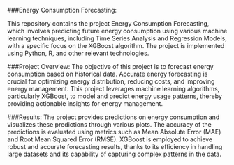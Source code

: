 ###Energy Consumption Forecasting:


 This repository contains the project Energy Consumption Forecasting, which involves predicting future energy consumption using various machine learning techniques, including Time Series Analysis and Regression Models, with a specific focus on the XGBoost algorithm. The project is implemented using Python, R, and other relevant technologies.



###Project Overview:
  The objective of this project is to forecast energy consumption based on historical data. Accurate energy forecasting is crucial for optimizing energy distribution, reducing costs, and improving energy management. This project leverages machine learning algorithms, particularly XGBoost, to model and predict energy usage patterns, thereby providing actionable insights for energy management.


###Results:
  The project provides predictions on energy consumption and visualizes these predictions through various plots. The accuracy of the predictions is evaluated using metrics such as Mean Absolute Error (MAE) and Root Mean Squared Error (RMSE). XGBoost is employed to achieve robust and accurate forecasting results, thanks to its efficiency in handling large datasets and its capability of capturing complex patterns in the data.

